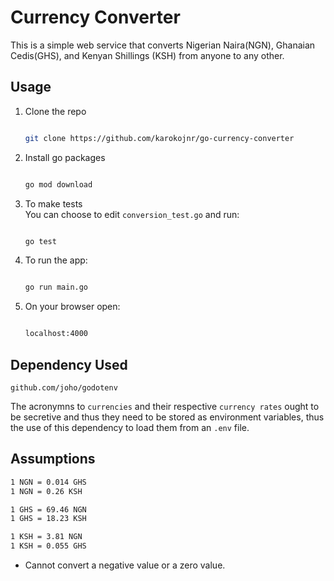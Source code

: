 # Currency Converter

[comment]: <> (![alt text]&#40;./gophers.jpg&#41;)

This is a simple web service that converts Nigerian Naira(NGN), Ghanaian Cedis(GHS), and Kenyan Shillings (KSH) from
anyone to any other.

## Usage

1. Clone the repo

   ```sh

   git clone https://github.com/karokojnr/go-currency-converter

   ```

2. Install go packages

   ```sh

   go mod download

   ```
3. To make tests <br/>
   You can choose to edit `conversion_test.go` and run:
   ```sh
   
   go test
   
   ```

4. To run the app:

   ```sh

   go run main.go

   ```
5. On your browser open:

   ```sh

   localhost:4000

   ```

## Dependency Used

`github.com/joho/godotenv` <br/>

The acronymns to `currencies` and their respective `currency rates` ought to be secretive and thus they need to be
stored as environment variables, thus the use of this dependency to load them from an `.env` file.

## Assumptions

   ```sh
   1 NGN = 0.014 GHS
   1 NGN = 0.26 KSH
   
   1 GHS = 69.46 NGN
   1 GHS = 18.23 KSH
   
   1 KSH = 3.81 NGN
   1 KSH = 0.055 GHS
   ```

- Cannot convert a negative value or a zero value.


